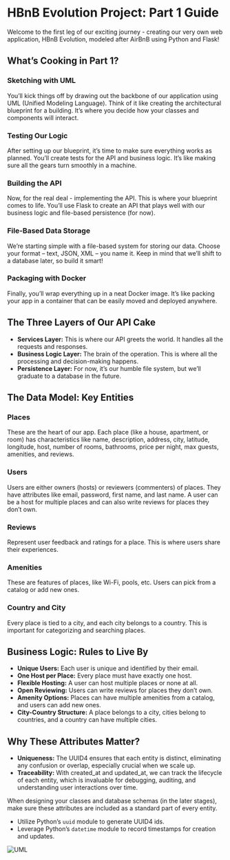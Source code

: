 # HBnB Evolution Project: Part 1 Guide

Welcome to the first leg of our exciting journey - creating our very own web application, HBnB Evolution, modeled after AirBnB using Python and Flask!

## What’s Cooking in Part 1?

### Sketching with UML
You’ll kick things off by drawing out the backbone of our application using UML (Unified Modeling Language). Think of it like creating the architectural blueprint for a building. It’s where you decide how your classes and components will interact.

### Testing Our Logic
After setting up our blueprint, it’s time to make sure everything works as planned. You’ll create tests for the API and business logic. It’s like making sure all the gears turn smoothly in a machine.

### Building the API
Now, for the real deal - implementing the API. This is where your blueprint comes to life. You’ll use Flask to create an API that plays well with our business logic and file-based persistence (for now).

### File-Based Data Storage
We’re starting simple with a file-based system for storing our data. Choose your format – text, JSON, XML – you name it. Keep in mind that we’ll shift to a database later, so build it smart!

### Packaging with Docker
Finally, you’ll wrap everything up in a neat Docker image. It’s like packing your app in a container that can be easily moved and deployed anywhere.

## The Three Layers of Our API Cake

- **Services Layer:** This is where our API greets the world. It handles all the requests and responses.
- **Business Logic Layer:** The brain of the operation. This is where all the processing and decision-making happens.
- **Persistence Layer:** For now, it’s our humble file system, but we’ll graduate to a database in the future.

## The Data Model: Key Entities

### Places
These are the heart of our app. Each place (like a house, apartment, or room) has characteristics like name, description, address, city, latitude, longitude, host, number of rooms, bathrooms, price per night, max guests, amenities, and reviews.

### Users
Users are either owners (hosts) or reviewers (commenters) of places. They have attributes like email, password, first name, and last name. A user can be a host for multiple places and can also write reviews for places they don’t own.

### Reviews
Represent user feedback and ratings for a place. This is where users share their experiences.

### Amenities
These are features of places, like Wi-Fi, pools, etc. Users can pick from a catalog or add new ones.

### Country and City
Every place is tied to a city, and each city belongs to a country. This is important for categorizing and searching places.

## Business Logic: Rules to Live By

- **Unique Users:** Each user is unique and identified by their email.
- **One Host per Place:** Every place must have exactly one host.
- **Flexible Hosting:** A user can host multiple places or none at all.
- **Open Reviewing:** Users can write reviews for places they don’t own.
- **Amenity Options:** Places can have multiple amenities from a catalog, and users can add new ones.
- **City-Country Structure:** A place belongs to a city, cities belong to countries, and a country can have multiple cities.

## Why These Attributes Matter?

- **Uniqueness:** The UUID4 ensures that each entity is distinct, eliminating any confusion or overlap, especially crucial when we scale up.
- **Traceability:** With created_at and updated_at, we can track the lifecycle of each entity, which is invaluable for debugging, auditing, and understanding user interactions over time.

When designing your classes and database schemas (in the later stages), make sure these attributes are included as a standard part of every entity.

- Utilize Python’s `uuid` module to generate UUID4 ids.
- Leverage Python’s `datetime` module to record timestamps for creation and updates.

![UML](/root/holbertonschool-higher_level_programming/holbertonschool-hbnb/uml.png)
